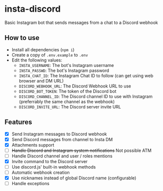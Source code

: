 # insta-discord
Basic Instagram bot that sends messages from a chat to a Discord webhook

## How to use
- Install all dependencies (`npm i`)
- Create a copy of `.env.example` to `.env` 
- Edit the following values:
	- `INSTA_USERNAME`: The bot's Instagram username
	- `INSTA_PASSWD`: The bot's Instagram password
	- `INSTA_CHAT_ID`: The Instagram Chat ID to follow (can get using web browser and DM URL) 
	- `DISCORD_WEBHOOK_URL`: The Discord Webhook URL to use
	- `DISCORD_BOT_TOKEN`: The token of the Discord bot
	- `DISCORD_CHANNEL_ID`: The Discord channel ID to use with Instagram (preferrably the same channel as the webhook)
	- `DISCORD_INVITE_URL`: The Discord server invite URL

## Features
- [X] Send Instagram messages to Discord webhook
- [X] Send Discord messages from channel to Insta DM
- [X] Attachments support
- [ ] ~~Handle Discord and Instagram system notifications~~ Not possible ATM
- [ ] Handle Discord channel and user / roles mentions
- [X] Invite command to the Discord server
- [ ] Use discord.js' built-in webhook methods
- [ ] Automatic webhook creation
- [X] Use nicknames instead of global Discord name (configurable)
- [ ] Handle exceptions
